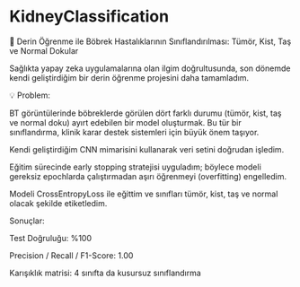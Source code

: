 # KidneyClassification
🔔  Derin Öğrenme ile Böbrek Hastalıklarının Sınıflandırılması: Tümör, Kist, Taş ve Normal Dokular

Sağlıkta yapay zeka uygulamalarına olan ilgim doğrultusunda, son dönemde kendi geliştirdiğim bir derin öğrenme projesini daha tamamladım.

💡 Problem:

 BT görüntülerinde böbreklerde görülen dört farklı durumu (tümör, kist, taş ve normal doku) ayırt edebilen bir model oluşturmak. Bu tür bir sınıflandırma, klinik karar destek sistemleri için büyük önem taşıyor.

Kendi geliştirdiğim CNN mimarisini kullanarak veri setini doğrudan işledim.

Eğitim sürecinde early stopping stratejisi uyguladım; böylece modeli gereksiz epochlarda çalıştırmadan aşırı öğrenmeyi (overfitting) engelledim.

Modeli CrossEntropyLoss ile eğittim ve sınıfları tümör, kist, taş ve normal olacak şekilde etiketledim.

 Sonuçlar:

 Test Doğruluğu: %100

 Precision / Recall / F1-Score: 1.00

Karışıklık matrisi: 4 sınıfta da kusursuz sınıflandırma
